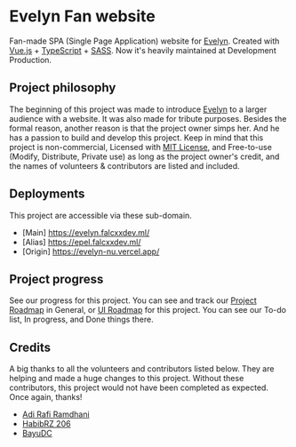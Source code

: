 # Evelyn Fan website

Fan-made SPA (Single Page Application) website for [Evelyn](https://youtube.com/c/HaiHaloEpel). Created with [Vue.js](https://vuejs.org) + [TypeScript](https://typescriptlang.org) + [SASS](https://sass-lang.com). Now it's heavily maintained at Development Production.

## Project philosophy

The beginning of this project was made to introduce [Evelyn](https://youtube.com/c/HaiHaloEpel) to a larger audience with a website. It was also made for tribute purposes. Besides the formal reason, another reason is that the project owner simps her. And he has a passion to build and develop this project. Keep in mind that this project is non-commercial, Licensed with [MIT License](./LICENSE), and Free-to-use (Modify, Distribute, Private use) as long as the project owner's credit, and the names of volunteers & contributors are listed and included.

## Deployments

This project are accessible via these sub-domain.

-   \[Main] https://evelyn.falcxxdev.ml/
-   \[Alias] https://epel.falcxxdev.ml/
-   \[Origin] https://evelyn-nu.vercel.app/

## Project progress

See our progress for this project. You can see and track our [Project Roadmap](https://github.com/gifaldyazkaa/evelyn/projects/1) in General, or [UI Roadmap](https://github.com/gifaldyazkaa/evelyn/projects/2) for this project. You can see our To-do list, In progress, and Done things there.

## Credits

A big thanks to all the volunteers and contributors listed below. They are helping and made a huge changes to this project. Without these contributors, this project would not have been completed as expected. Once again, thanks!

-   [Adi Rafi Ramdhani](https://www.instagram.com/adirafi.r/)
-   [HabibRZ 206](https://www.instagram.com/habibrz26/)
-   [BayuDC](https://github.com/BayuDC)
